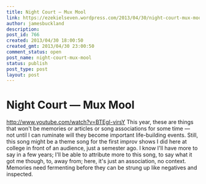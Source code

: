```yaml
---
title: Night Court — Mux Mool
link: https://ezekielseven.wordpress.com/2013/04/30/night-court-mux-mool/
author: jamesbuckland
description: 
post_id: 766
created: 2013/04/30 18:00:50
created_gmt: 2013/04/30 23:00:50
comment_status: open
post_name: night-court-mux-mool
status: publish
post_type: post
layout: post
---
```


# Night Court — Mux Mool

http://www.youtube.com/watch?v=BTEgI-virsY This year, these are things that won't be memories or articles or song associations for some time — not until I can ruminate will they become important life-building events. Still, this song might be a theme song for the first improv shows I did here at college in front of an audience, just a semester ago. I know I'll have more to say in a few years; I'll be able to attribute more to this song, to say what it got me though, to, away from; here, it's just an association, no context. Memories need fermenting before they can be strung up like negatives and inspected.